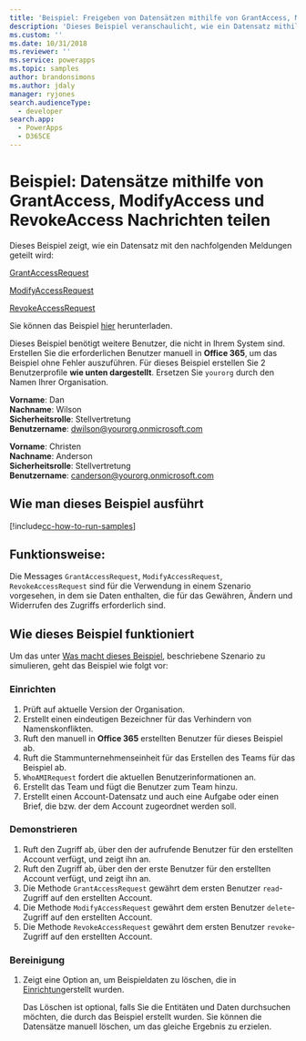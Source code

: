 ```yaml
---
title: 'Beispiel: Freigeben von Datensätzen mithilfe von GrantAccess, ModifyAccess und RevokeAccess (Common Data Service) | Microsoft Docs'
description: 'Dieses Beispiel veranschaulicht, wie ein Datensatz mithilfe der GrantAccess-, ModifyAccess- und RevokeAcces-Message freigegeben wird.'
ms.custom: ''
ms.date: 10/31/2018
ms.reviewer: ''
ms.service: powerapps
ms.topic: samples
author: brandonsimons
ms.author: jdaly
manager: ryjones
search.audienceType:
  - developer
search.app:
  - PowerApps
  - D365CE
---
```

# <a name="sample-share-records-using-grantaccess-modifyaccess-and-revokeaccess-messages"></a>Beispiel: Datensätze mithilfe von GrantAccess, ModifyAccess und RevokeAccess Nachrichten teilen

<!-- https://docs.microsoft.com/dynamics365/customer-engagement/developer/sample-share-records-using-grantaccess-modifyaccess-revokeaccess-messages 

Change sample to make sure it works with Common Data Service
-->

Dieses Beispiel zeigt, wie ein Datensatz mit den nachfolgenden Meldungen geteilt wird:

[GrantAccessRequest](https://docs.microsoft.com/dotnet/api/microsoft.crm.sdk.messages.grantaccessrequest?view=dynamics-general-ce-9)

[ModifyAccessRequest](https://docs.microsoft.com/dotnet/api/microsoft.crm.sdk.messages.modifyaccessrequest?view=dynamics-general-ce-9)

[RevokeAccessRequest](https://docs.microsoft.com/dotnet/api/microsoft.crm.sdk.messages.revokeaccessrequest?view=dynamics-general-ce-9)

Sie können das Beispiel [hier](https://github.com/Microsoft/PowerApps-Samples/tree/master/cds/orgsvc/C%23/GrantModifyRevokeAccess) herunterladen.

Dieses Beispiel benötigt weitere Benutzer, die nicht in Ihrem System sind. Erstellen Sie die erforderlichen Benutzer manuell in **Office 365**, um das Beispiel ohne Fehler auszuführen. Für dieses Beispiel erstellen Sie 2 Benutzerprofile **wie unten dargestellt**. Ersetzen Sie `yourorg` durch den Namen Ihrer Organisation.

**Vorname**: Dan<br/>
**Nachname**: Wilson<br/>
**Sicherheitsrolle**: Stellvertretung<br/>
**Benutzername**: dwilson@yourorg.onmicrosoft.com<br/>

**Vorname**: Christen<br/>
**Nachname**: Anderson<br/>
**Sicherheitsrolle**: Stellvertretung<br/>
**Benutzername**: canderson@yourorg.onmicrosoft.com<br/>

## <a name="how-to-run-this-sample"></a>Wie man dieses Beispiel ausführt

[!include[cc-how-to-run-samples](../../includes/cc-how-to-run-samples.md)]

## <a name="what-this-sample-does"></a>Funktionsweise:

Die Messages `GrantAccessRequest`, `ModifyAccessRequest`, `RevokeAccessRequest` sind für die Verwendung in einem Szenario vorgesehen, in dem sie Daten enthalten, die für das Gewähren, Ändern und Widerrufen des Zugriffs erforderlich sind.

## <a name="how-this-sample-works"></a>Wie dieses Beispiel funktioniert

Um das unter [Was macht dieses Beispiel](#what-this-sample-does), beschriebene Szenario zu simulieren, geht das Beispiel wie folgt vor:

### <a name="setup"></a>Einrichten

1. Prüft auf aktuelle Version der Organisation.
2. Erstellt einen eindeutigen Bezeichner für das Verhindern von Namenskonflikten.
3. Ruft den manuell in **Office 365** erstellten Benutzer für dieses Beispiel ab.
4. Ruft die Stammunternehmenseinheit für das Erstellen des Teams für das Beispiel ab.
5. `WhoAMIRequest` fordert die aktuellen Benutzerinformationen an.
6. Erstellt das Team und fügt die Benutzer zum Team hinzu. 
7. Erstellt einen Account-Datensatz und auch eine Aufgabe oder einen Brief, die bzw. der dem Account zugeordnet werden soll.

### <a name="demonstrate"></a>Demonstrieren

1. Ruft den Zugriff ab, über den der aufrufende Benutzer für den erstellten Account verfügt, und zeigt ihn an.
2. Ruft den Zugriff ab, über den der erste Benutzer für den erstellten Account verfügt, und zeigt ihn an. 
3. Die Methode `GrantAccessRequest` gewährt dem ersten Benutzer `read`-Zugriff auf den erstellten Account.
4. Die Methode `ModifyAccessRequest` gewährt dem ersten Benutzer `delete`-Zugriff auf den erstellten Account.
5. Die Methode `RevokeAccessRequest` gewährt dem ersten Benutzer `revoke`-Zugriff auf den erstellten Account.

### <a name="clean-up"></a>Bereinigung

1. Zeigt eine Option an, um Beispieldaten zu löschen, die in [Einrichtung](#setup)erstellt wurden.

    Das Löschen ist optional, falls Sie die Entitäten und Daten durchsuchen möchten, die durch das Beispiel erstellt wurden. Sie können die Datensätze manuell löschen, um das gleiche Ergebnis zu erzielen.
